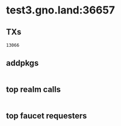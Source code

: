 # test3.gno.land:36657

## TXs
```
13066
```

## addpkgs
```
```

## top realm calls
```
```

## top faucet requesters
```
```


